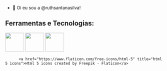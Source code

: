 - 👋 Oi eu sou a @ruthsantanasilva!

<h2>Ferramentas e Tecnologias:</h2>

<img src="https://cdn.jsdelivr.net/gh/devicons/devicon/icons/html5/html5-original-wordmark.svg" height="60" width="60" /> <img src="https://cdn.jsdelivr.net/gh/devicons/devicon/icons/css3/css3-original-wordmark.svg" height="60" width="60" /> <img src="https://cdn.jsdelivr.net/gh/devicons/devicon/icons/adonisjs/adonisjs-original.svg" height="60" width="60" />
          
          
          <a href="https://www.flaticon.com/free-icons/html-5" title="html 5 icons">Html 5 icons created by Freepik - Flaticon</a>
          
          
          
          


<!---
ruthsantanasilva/ruthsantanasilva is a ✨ special ✨ repository because its `README.md` (this file) appears on your GitHub profile.
You can click the Preview link to take a look at your changes.
--->

